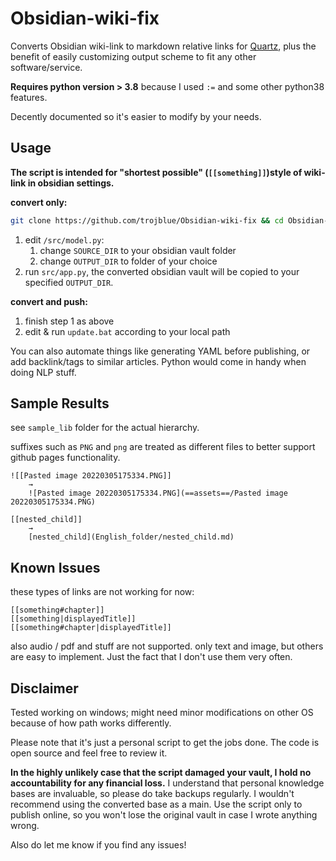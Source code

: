 # Obsidian-wiki-fix

Converts Obsidian wiki-link to markdown relative links for [Quartz](https://github.com/jackyzha0/quartz), plus the benefit of easily customizing output scheme to fit any other software/service.

**Requires python version > 3.8** because I used `:=` and some other python38 features.

Decently documented so it's easier to modify by your needs.

## Usage

**The script is intended for "shortest possible" (`[[something]]`)style of wiki-link in obsidian settings.**

**convert only:**

```bash
git clone https://github.com/trojblue/Obsidian-wiki-fix && cd Obsidian-wiki-fix/src
```

1. edit `/src/model.py`:
   1. change `SOURCE_DIR` to your obsidian vault folder
   2. change `OUTPUT_DIR` to folder of your choice
2. run `src/app.py`, the converted obsidian vault will be copied to your specified `OUTPUT_DIR`.

**convert and push:**

1. finish step 1 as above
2. edit & run `update.bat` according to your local path

You can also automate things like generating YAML before publishing, or add backlink/tags to similar articles. Python would come in handy when doing NLP stuff.

## Sample Results

see `sample_lib` folder for the actual hierarchy.

suffixes such as `PNG` and `png` are treated as different files to better support github pages functionality.

```
![[Pasted image 20220305175334.PNG]]
    →
    ![Pasted image 20220305175334.PNG](==assets==/Pasted image 20220305175334.PNG)

[[nested_child]]
    →
    [nested_child](English_folder/nested_child.md)
```

## Known Issues

these types of links are not working for now:

```
[[something#chapter]]
[[something|displayedTitle]]
[[something#chapter|displayedTitle]]
```

also audio / pdf and stuff are not supported. only text and image, but others are easy to implement. Just the fact that I don't use them very often.

## Disclaimer

Tested working on windows; might need minor modifications on other OS because of how path works differently.

Please note that it's just a personal script to get the jobs done. The code is open source and feel free to review it.

**In the highly unlikely case that the script damaged your vault, I hold no accountability for any financial loss.** I understand that personal knowledge bases are invaluable, so please do take backups regularly. I wouldn't recommend using the converted base as a main. Use the script only to publish online, so you won't lose the original vault in case I wrote anything wrong.

Also do let me know if you find any issues!
